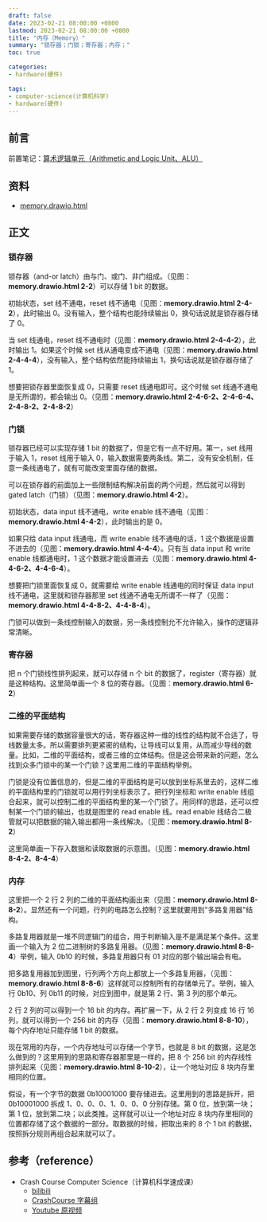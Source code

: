 ```yaml
---
draft: false
date: 2023-02-21 08:00:00 +0800
lastmod: 2023-02-21 08:00:00 +0800
title: "内存（Memory）"
summary: "锁存器；门锁；寄存器；内存；"
toc: true

categories:
- hardware(硬件)

tags:
- computer-science(计算机科学)
- hardware(硬件)
---
```

## 前言

前置笔记：[算术逻辑单元（Arithmetic and Logic Unit、ALU）](/post/computer-science/hardware/alu)

## 资料

- <a href="/drawio/computer-science/hardware/memory.drawio.html">memory.drawio.html</a>

## 正文

### 锁存器

锁存器（and-or latch）由与门、或门、非门组成。（见图：**memory.drawio.html 2-2**）可以存储 1 bit 的数据。

初始状态，set 线不通电，reset 线不通电（见图：**memory.drawio.html 2-4-2**），此时输出 0。没有输入，整个结构也能持续输出 0，换句话说就是锁存器存储了 0。

当 set 线通电，reset 线不通电时（见图：**memory.drawio.html 2-4-4-2**），此时输出 1。如果这个时候 set 线从通电变成不通电（见图：**memory.drawio.html 2-4-4-4**），没有输入，整个结构依然能持续输出 1，换句话说就是锁存器存储了 1。

想要把锁存器里面恢复成 0，只需要 reset 线通电即可。这个时候 set 线通不通电是无所谓的，都会输出 0。（见图：**memory.drawio.html 2-4-6-2、2-4-6-4、2-4-8-2、2-4-8-2**）

### 门锁

锁存器已经可以实现存储 1 bit 的数据了，但是它有一点不好用。第一，set 线用于输入 1，reset 线用于输入 0，输入数据需要两条线。第二，没有安全机制，任意一条线通电了，就有可能改变里面存储的数据。

可以在锁存器的前面加上一些限制结构解决前面的两个问题，然后就可以得到 gated latch（门锁）（见图：**memory.drawio.html 4-2**）。

初始状态，data input 线不通电，write enable 线不通电（见图：**memory.drawio.html 4-4-2**），此时输出的是 0。

如果只给 data input 线通电，而 write enable 线不通电的话，1 这个数据是设置不进去的（见图：**memory.drawio.html 4-4-4**）。只有当 data input 和 write enable 线都通电时，1 这个数据才能设置进去（见图：**memory.drawio.html 4-4-6-2、4-4-6-4**）。

想要把门锁里面恢复成 0，就需要给 write enable 线通电的同时保证 data input 线不通电，这里就和锁存器那里 set 线通不通电无所谓不一样了（见图：**memory.drawio.html 4-4-8-2、4-4-8-4**）。

门锁可以做到一条线控制输入的数据，另一条线控制允不允许输入，操作的逻辑非常清晰。

### 寄存器

把 n 个门锁线性排列起来，就可以存储 n 个 bit 的数据了，register（寄存器）就是这种结构。这里简单画一个 8 位的寄存器。（见图：**memory.drawio.html 6-2**）

### 二维的平面结构

如果需要存储的数据容量很大的话，寄存器这种一维的线性的结构就不合适了，导线数量太多。所以需要排列更紧密的结构，让导线可以复用，从而减少导线的数量。比如，二维的平面结构，或者三维的立体结构。但是这会带来新的问题，怎么找到众多门锁中的某一个门锁？这里用二维的平面结构举例。

门锁是没有位置信息的，但是二维的平面结构是可以放到坐标系里去的，这样二维的平面结构里的门锁就可以用行列坐标表示了。把行列坐标和 write enable 线组合起来，就可以控制二维的平面结构里的某一个门锁了。用同样的思路，还可以控制某一个门锁的输出，也就是图里的 read enable 线。read enable 线结合二极管就可以把数据的输入输出都用一条线解决。（见图：**memory.drawio.html 8-2**）

这里简单画一下存入数据和读取数据的示意图。（见图：**memory.drawio.html 8-4-2、8-4-4**）

### 内存

这里把一个 2 行 2 列的二维的平面结构画出来（见图：**memory.drawio.html 8-8-2**）。显然还有一个问题，行列的电路怎么控制？这里就要用到"多路复用器"结构。

多路复用器就是一堆不同逻辑门的组合，用于判断输入是不是满足某个条件。这里画一个输入为 2 位二进制树的多路复用器。（见图：**memory.drawio.html 8-8-4**）举例，输入 0b10 的时候，多路复用器只有 01 对应的那个输出端会有电。

把多路复用器加到图里，行列两个方向上都放上一个多路复用器，（见图：**memory.drawio.html 8-8-6**）这样就可以控制所有的存储单元了。举例，输入行 0b10、列 0b11 的时候，对应到图中，就是第 2 行、第 3 列的那个单元。

2 行 2 列的可以得到一个 16 bit 的内存。再扩展一下，从 2 行 2 列变成 16 行 16 列，就可以得到一个 256 bit 的内存（见图：**memory.drawio.html 8-8-10**），每个内存地址只能存储 1 bit 的数据。

现在常用的内存，一个内存地址可以存储一个字节，也就是 8 bit 的数据，这是怎么做到的？这里用到的思路和寄存器那里是一样的，把 8 个 256 bit 的内存线性排列起来（见图：**memory.drawio.html 8-10-2**），让一个地址对应 8 块内存里相同的位置。

假设，有一个字节的数据 0b10001000 要存储进去。这里用到的思路是拆开，把 0b10001000 拆成 1、0、0、0、1、0、0、0 分别存储。第 0 位，放到第一块；第 1 位，放到第二块；以此类推。这样就可以让一个地址对应 8 块内存里相同的位置都存储了这个数据的一部分。取数据的时候，把取出来的 8 个 1 bit 的数据，按照拆分规则再组合起来就可以了。

## 参考（reference）

- Crash Course Computer Science（计算机科学速成课）
  - [bilibili](https://www.bilibili.com/video/BV1EW411u7th)
  - [CrashCourse 字幕组](https://github.com/1c7/crash-course-computer-science-chinese)
  - [Youtube 原视频](https://www.youtube.com/playlist?list=PL8dPuuaLjXtNlUrzyH5r6jN9ulI)

